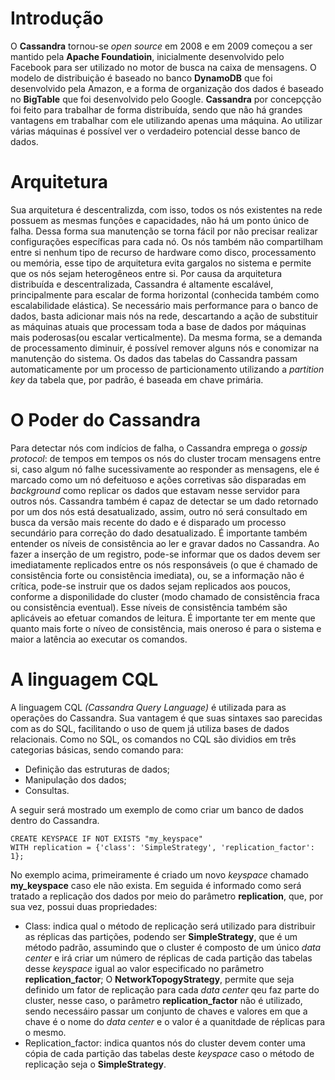 # Introdução
O **Cassandra** tornou-se *open source* em 2008 e em 2009 começou a ser mantido pela **Apache Foundatioin**, inicialmente
desenvolvido pelo Facebook para ser utilizado no motor de busca na caixa de mensagens. O modelo de distribuição é baseado
no banco **DynamoDB** que foi desenvolvido pela Amazon, e a forma de organização dos dados é baseado no **BigTable** que
foi desenvolvido pelo Google. **Cassandra** por concepçção foi feito para trabalhar de forma distribuída, sendo que não há
grandes vantagens em trabalhar com ele utilizando apenas uma máquina. Ao utilizar várias máquinas é possível ver o verdadeiro
potencial desse banco de dados.

# Arquitetura
Sua arquitetura é descentralizda, com isso, todos os nós existentes na rede possuem as mesmas funções e capacidades, não há um
ponto único de falha. Dessa forma sua manutenção se torna fácil por não precisar realizar configurações específicas para cada nó.
Os nós também não compartilham entre si nenhum tipo de recurso de hardware como disco, processamento ou memória, esse tipo de
arquitetura evita gargalos no sistema e permite que os nós sejam heterogêneos entre si. Por causa da arquitetura distribuída e
descentralizada, Cassandra é altamente escalável, principalmente para escalar de forma horizontal (conhecida também como escalabilidade
elástica). Se necessário mais performance para o banco de dados, basta adicionar mais nós na rede, descartando a ação de substituir
as máquinas atuais que processam toda a base de dados por máquinas mais poderosas(ou escalar verticalmente). Da mesma forma,
se a demanda de processamento diminuir, é possível remover alguns nós e conomizar na manutenção do sistema.
Os dados das tabelas do Cassandra passam automaticamente por um processo de particionamento utilizando a *partition key* da
tabela que, por padrão, é baseada em chave primária. 

# O Poder do Cassandra
Para detectar nós com indícios de falha, o Cassandra emprega o *gossip protocol*: de tempos em tempos os nós do cluster
trocam mensagens entre si, caso algum nó falhe sucessivamente ao responder as mensagens, ele é marcado como um nó
defeituoso e ações corretivas são disparadas em *background* como replicar os dados que estavam nesse servidor para
outros nós. Cassandra também é capaz de detectar se um dado retornado por um dos nós está desatualizado, assim, outro
nó será consultado em busca da versão mais recente do dado e é disparado um processo secundário para correção do dado
desatualizado.
É importante também entender os níveis de consistência ao ler e gravar dados no Cassandra. Ao fazer a inserção de um registro,
pode-se informar que os dados devem ser imediatamente replicados entre os nós responsáveis (o que é chamado de consistência
forte ou consistência imediata), ou, se a informação não é crítica, pode-se instruir que os dados sejam replicados aos poucos,
conforme a disponilidade do cluster (modo chamado de consistência fraca ou consistência eventual). Esse níveis de consistência
também são aplicáveis ao efetuar comandos de leitura. É importante ter em mente que quanto mais forte o níveo de consistência,
mais oneroso é para o sistema e maior a latência ao executar os comandos.

# A linguagem CQL
A linguagem CQL *(Cassandra Query Language)* é utilizada para as operações do Cassandra. Sua vantagem é que suas sintaxes
sao parecidas com as do SQL, facilitando o uso de quem já utiliza bases de dados relacionais. Como no SQL, os comandos no CQL
são dividios em três categorias básicas, sendo comando para:
* Definição das estruturas de dados; 
* Manipulação dos dados;
* Consultas.

A seguir será mostrado um exemplo de como criar um banco de dados dentro do Cassandra.
```
CREATE KEYSPACE IF NOT EXISTS "my_keyspace"
WITH replication = {'class': 'SimpleStrategy', 'replication_factor': 1};
```
No exemplo acima, primeiramente é criado um novo *keyspace* chamado **my_keyspace** caso ele não exista. Em seguida é informado
como será tratado a replicação dos dados por meio do parâmetro **replication**, que, por sua vez, possui duas propriedades:
* Class: indica qual o método de replicação será utilizado para distribuir as réplicas das partições, podendo ser **SimpleStrategy**,
que é um método padrão, assumindo que o cluster é composto de um único *data center* e irá criar um número de réplicas de
cada partição das tabelas desse *keyspace* igual ao valor especificado no parâmetro **replication_factor**; O **NetworkTopogyStrategy**,
permite que seja definido um fator de replicação para cada *data center* qeu faz parte do cluster, nesse caso, o parâmetro **replication_factor** não é utilizado, sendo necessáiro passar um conjunto de chaves e valores em que a chave é o nome do *data
center* e o valor é a quanitdade de réplicas para o mesmo.
* Replication_factor: indica quantos nós do cluster devem conter uma cópia de cada partição das tabelas deste *keyspace* caso o
método de replicação seja o **SimpleStrategy**.
